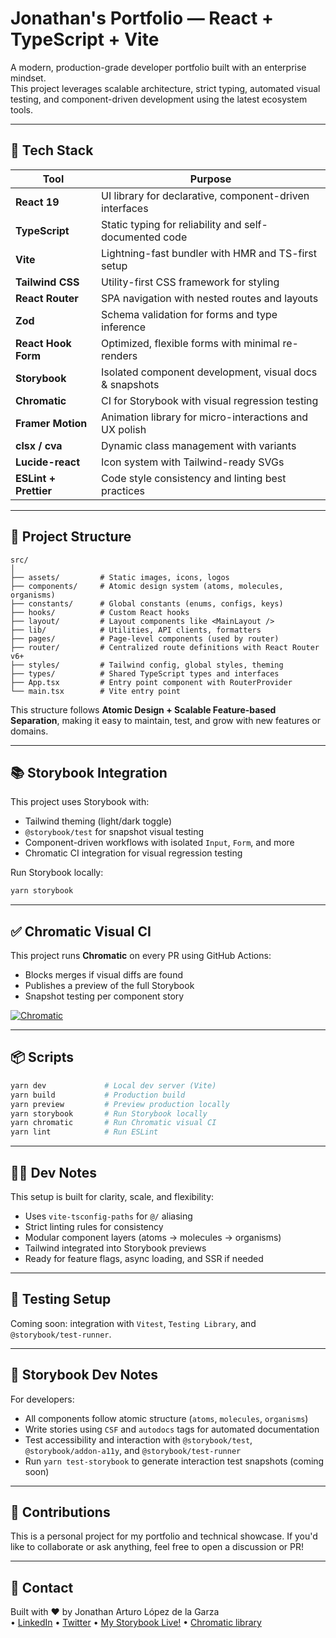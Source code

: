 # Jonathan's Portfolio — React + TypeScript + Vite

A modern, production-grade developer portfolio built with an enterprise mindset.  
This project leverages scalable architecture, strict typing, automated visual testing, and component-driven development using the latest ecosystem tools.

---

## 🚀 Tech Stack

| Tool            | Purpose                                                          |
|-----------------|------------------------------------------------------------------|
| **React 19**          | UI library for declarative, component-driven interfaces    |
| **TypeScript**        | Static typing for reliability and self-documented code     |
| **Vite**              | Lightning-fast bundler with HMR and TS-first setup         |
| **Tailwind CSS**      | Utility-first CSS framework for styling                    |
| **React Router**      | SPA navigation with nested routes and layouts              |
| **Zod**               | Schema validation for forms and type inference             |
| **React Hook Form**   | Optimized, flexible forms with minimal re-renders          |
| **Storybook**         | Isolated component development, visual docs & snapshots    |
| **Chromatic**         | CI for Storybook with visual regression testing            |
| **Framer Motion**     | Animation library for micro-interactions and UX polish     |
| **clsx / cva**        | Dynamic class management with variants                     |
| **Lucide-react**      | Icon system with Tailwind-ready SVGs                       |
| **ESLint + Prettier** | Code style consistency and linting best practices          |

---

## 👢 Project Structure

```
src/
│
├── assets/         # Static images, icons, logos
├── components/     # Atomic design system (atoms, molecules, organisms)
├── constants/      # Global constants (enums, configs, keys)
├── hooks/          # Custom React hooks
├── layout/         # Layout components like <MainLayout />
├── lib/            # Utilities, API clients, formatters
├── pages/          # Page-level components (used by router)
├── router/         # Centralized route definitions with React Router v6+
├── styles/         # Tailwind config, global styles, theming
├── types/          # Shared TypeScript types and interfaces
├── App.tsx         # Entry point component with RouterProvider
└── main.tsx        # Vite entry point
```

This structure follows **Atomic Design + Scalable Feature-based Separation**, making it easy to maintain, test, and grow with new features or domains.

---

## 📚 Storybook Integration

This project uses Storybook with:

- Tailwind theming (light/dark toggle)
- `@storybook/test` for snapshot visual testing
- Component-driven workflows with isolated `Input`, `Form`, and more
- Chromatic CI integration for visual regression testing

Run Storybook locally:

```bash
yarn storybook
```

---

## ✅ Chromatic Visual CI

This project runs **Chromatic** on every PR using GitHub Actions:

- Blocks merges if visual diffs are found
- Publishes a preview of the full Storybook
- Snapshot testing per component story

[![Chromatic](https://github.com/JonaLGarza/porfolio/actions/workflows/chromatic.yml/badge.svg)](https://github.com/JonaLGarza/porfolio/actions/workflows/chromatic.yml)

---

## 📦 Scripts

```bash
yarn dev             # Local dev server (Vite)
yarn build           # Production build
yarn preview         # Preview production locally
yarn storybook       # Run Storybook locally
yarn chromatic       # Run Chromatic visual CI
yarn lint            # Run ESLint
```

---

## 👨‍💻 Dev Notes

This setup is built for clarity, scale, and flexibility:

- Uses `vite-tsconfig-paths` for `@/` aliasing
- Strict linting rules for consistency
- Modular component layers (atoms → molecules → organisms)
- Tailwind integrated into Storybook previews
- Ready for feature flags, async loading, and SSR if needed

---

## 🥪 Testing Setup

Coming soon: integration with `Vitest`, `Testing Library`, and `@storybook/test-runner`.

---

## 📘 Storybook Dev Notes

For developers:

- All components follow atomic structure (`atoms`, `molecules`, `organisms`)
- Write stories using `CSF` and `autodocs` tags for automated documentation
- Test accessibility and interaction with `@storybook/test`, `@storybook/addon-a11y`, and `@storybook/test-runner`
- Run `yarn test-storybook` to generate interaction test snapshots (coming soon)

---

## 🙌 Contributions

This is a personal project for my portfolio and technical showcase. If you'd like to collaborate or ask anything, feel free to open a discussion or PR!

---

## 📧 Contact

Built with ❤️ by Jonathan Arturo López de la Garza  
• [LinkedIn](https://www.linkedin.com/in/your-profile/)
• [Twitter](https://twitter.com/your_handle)
• [My Storybook Live!](https://67faeb0c6c52986ce6872a8d-nwxrkfagke.chromatic.com/)
• [Chromatic  library](https://www.chromatic.com/library?appId=67faeb0c6c52986ce6872a8d)

